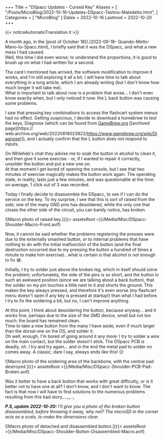 +++
Title = "DSpacc Updates - Cursed Key"
Aliases = [
  "/Posts/MicroBlog/2022-10-16-Updates-DSpacc-Tastino-Maledetto.html",
]
Categories = [ "MicroBlog" ]
Dates = 2022-10-16
Lastmod = 2022-10-20
+++

{{< noticeAutomaticTranslation it >}}



A month ago, in the [post of October 18](./2022-09-18- Quando-Metto-Mano-Io-Spacc.html), I briefly said that it was the DSpacc, and what a new mess I had caused.  
Well, this time I did even worse; to understand the proportions, it is good to brush up on what I had written for a second.

The card I mentioned has arrived, the software modification to improve it works, and I'm still exploring it all a bit. I will have time to talk about everything in a long article, which I am already writing (but I don't know how much longer it will take me).  
What is important to talk about now is a problem that arose... I don't even know exactly when, but I only noticed it now: the L back button was causing some problems.

I saw that pressing key combinations to access the flashcart system menus had no effect. Getting suspicious, I decide to download a homebrew to test the keys, Diagnose (which can be found from [GameBrew.org](https://www.gamebrew.org/wiki/Diagnose) [[archived page](https:// web.archive.org/web/20220818023822/https://www.gamebrew.org/wiki/Diagnose)]), and I actually confirm that the L button does not respond to inputs.

On Nlhlehde's chat they advise me to soak the button in alcohol to clean it, and then give it some exercise - or, if I wanted to repair it correctly, unsolder the button and put a new one on.  
At that moment I get bored of opening the console, but I see that two minutes of exercise magically makes the button work again. The operating state, in reality, lasts just a few minutes, and was questionable at the time: on average, 1 click out of 3 was recorded.

Today I finally decide to disassemble the DSpacc, to see if I can do the service on the key. To my surprise, I see that this is sort of raised from the side; one of the many GND pins has desoldered, while the only one that closes the other side of the circuit, you can barely notice, has broken.

![Macro photo of raised key.]({{< assetsRoot >}}/Media/Misc/DSpacc-Shoulder-Macro-Front.avif)

Now, it cannot be said whether the problems registering the presses were due to the externally smashed button, or to internal problems that have nothing to do with the initial malfunction of the button (and the final destruction occurred due to my pressing the button a hundred of times a minute to make him exercise).. what is certain is that alcohol is not enough to fix 😅.

Initially, I try to solder just above the broken leg, which in itself should solve the problem; unfortunately, the side of the pins is so short, and the button in such an awkward position (since we are talking about a back button), that the solder on my pin touches a little next to it and shorts the ground. This makes the key always pressed, and therefore it's even worse (my flashcart menu doesn't open if any key is pressed at startup!) than what I had before.  
I try to fix the soldering a bit, but no, I can't improve anything.

At this point, I think about desoldering the button, because anyway... and it works fine, perhaps due to the size of the SMD device, small but not too much: the board has remained clean.  
Time to take a new button from the many I have aside, even if much larger than the dorsal one on the DS, and solder it.  
Oh well, enough, I'm bored of going around it any more: I try to solder a wire on the main contact, but the solder doesn't stick. The DSpacc PCB is deadly, oh. I try and try again... and in the end the metal pad to solder on comes away. A classic, dare I say, always ends like this! 😑

![Macro photo of the soldering area of ​​the backbone, with the central pad destroyed.]({{< assetsRoot >}}/Media/Misc/DSpacc-Shoulder-PCB-Pad-Broken.avif)

Was it better to have a back button that works with great difficulty, or is it better not to have one at all? I don't know, and I don't want to know. The fact is that now I will have to find solutions to the numerous problems resulting from this bad story,...,,,..,

_**P.S, update 2022-10-20:** I'll give you a photo of the broken button disassembled, before throwing it away, why not? The microSD in the corner acts as a scale, to make the dimensions clear._

![Macro photo of detached and disassembled button.]({{< assetsRoot >}}/Media/Misc/DSpacc-Shoulder-Button-Disassembled-Macro.avif)